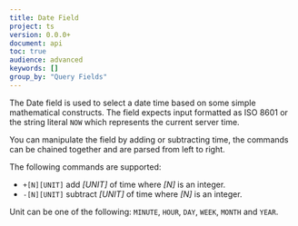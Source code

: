 ```yaml
---
title: Date Field
project: ts
version: 0.0.0+
document: api
toc: true
audience: advanced
keywords: []
group_by: "Query Fields"
---
```


The Date field is used to select a date time based on some simple
mathematical constructs. The field expects input formatted as ISO 8601
or the string literal `NOW` which represents the current server time.

You can manipulate the field by adding or subtracting time, the
commands can be chained together and are parsed from left to right.

The following commands are supported:

* `+[N][UNIT]` add _[UNIT]_ of time where _[N]_ is an integer.
* `-[N][UNIT]` subtract _[UNIT]_ of time where _[N]_ is an integer.

Unit can be one of the following: `MINUTE`, `HOUR`, `DAY`, `WEEK`,
`MONTH` and `YEAR`.


